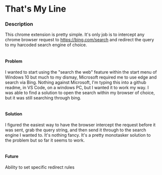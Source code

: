 # That's My Line

### Description

This chrome extension is pretty simple. It's only job is to intercept any chrome browser request to https://bing.com/search and redirect the query to my harcoded search engine of choice.
<br />
<br />

#### Problem
I wanted to start using the "search the web" feature within the start menu of Windows 10 but much to my dismay, Microsoft required me to use edge and search via Bing. Nothing against Microsoft, I'm typing this into a github readme, in VS Code, on a windows PC, but I wanted it to work my way. I was able to find a solution to open the search within my browser of choice, but it was still searching through bing.
<br />
<br />

#### Solution
I figured the easiest way to have the browser intercept the request before it was sent, grab the query string, and then send it through to the search engine I wanted to.
It's nothing fancy. It's a pretty monotasker solution to the problem but so far it seems to work.
<br />
<br />

#### Future
Ability to set specific redirect rules